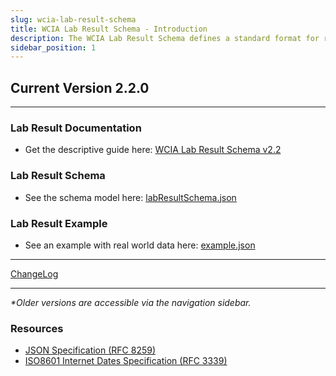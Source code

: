 ```yaml
---
slug: wcia-lab-result-schema
title: WCIA Lab Result Schema - Introduction
description: The WCIA Lab Result Schema defines a standard format for representing laboratory results in interoperability.
sidebar_position: 1
---
```


## Current Version 2.2.0

---

### Lab Result Documentation
- Get the descriptive guide here: [WCIA Lab Result Schema v2.2](/docs/wcia-lab-result-schema/version-2-2)

### Lab Result Schema
- See the schema model here: [labResultSchema.json](./assets/v-2-2-lab-result-schema.json)

### Lab Result Example
- See an example with real world data here: [example.json](./assets/v-2-2-example.json)

---

[ChangeLog](/docs/wcia-lab-result-schema/change-log)

---

_*Older versions are accessible via the navigation sidebar._

### Resources

- [JSON Specification (RFC 8259)](https://www.ietf.org/rfc/rfc8259.txt)
- [ISO8601 Internet Dates Specification (RFC 3339)](https://www.ietf.org/rfc/rfc3339.txt)